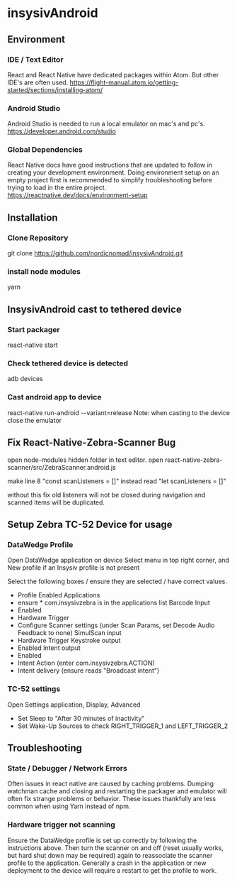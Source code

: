 # insysivAndroid

## Environment

### IDE / Text Editor
React and React Native have dedicated packages within Atom. But other IDE's are often used.
https://flight-manual.atom.io/getting-started/sections/installing-atom/

### Android Studio
Android Studio is needed to run a local emulator on mac's and pc's.
https://developer.android.com/studio

### Global Dependencies
React Native docs have good instructions that are updated to follow in creating your development environment. Doing environment setup on an empty project first is recommended to simplify troubleshooting before trying to load in the entire project.
https://reactnative.dev/docs/environment-setup

## Installation

### Clone Repository
git clone https://github.com/nordicnomad/insysivAndroid.git

### install node modules
yarn


## InsysivAndroid cast to tethered device

### Start packager
react-native start

### Check tethered device is detected
adb devices

### Cast android app to device
react-native run-android --variant=release
Note: when casting to the device close the emulator


## Fix React-Native-Zebra-Scanner Bug
open node-modules hidden folder in text editor.
open react-native-zebra-scanner/src/ZebraScanner.android.js

make line 8 "const scanListeners = []" instead read "let scanListeners = []"

without this fix old listeners will not be closed during navigation and scanned
items will be duplicated.

## Setup Zebra TC-52 Device for usage

### DataWedge Profile
Open DataWedge application on device
Select menu in top right corner, and New profile if an Insysiv profile is not present

Select the following boxes / ensure they are selected / have correct values.
- Profile Enabled
Applications
- ensure * com.insysivzebra is in the applications list
Barcode Input
- Enabled
- Hardware Trigger
- Configure Scanner settings (under Scan Params, set Decode Audio Feedback to none)
SimulScan input
- Hardware Trigger
Keystroke output
- Enabled
Intent output
- Enabled
- Intent Action (enter com.insysivzebra.ACTION)
- Intent delivery (ensure reads "Broadcast intent")

### TC-52 settings
Open Settings application, Display, Advanced
- Set Sleep to "After 30 minutes of inactivity"
- Set Wake-Up Sources to check RIGHT_TRIGGER_1 and LEFT_TRIGGER_2

## Troubleshooting

### State / Debugger / Network Errors
Often issues in react native are caused by caching problems. Dumping watchman cache and closing and restarting the packager and emulator will often fix strange problems or behavior. These issues thankfully are less common when using Yarn instead of npm. 

### Hardware trigger not scanning
Ensure the DataWedge profile is set up correctly by following the instructions above.
Then turn the scanner on and off (reset usually works, but hard shut down may be required) again to reassociate the scanner profile to the application.
Generally a crash in the application or new deployment to the device will require a restart to get the profile to work.
